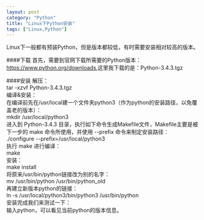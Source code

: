 ```yaml
---
layout: post
category: "Python"
title: "Linux下Python安装"
tags: ["Linux,Python"]
---
```


Linux下一般都有预装Python，但是版本都较低，有时需要安装相对较高的版本。  

####下载
首先，需要到官网下载所需要的Python版本：<https://www.python.org/downloads>,这里我下载的是：Python-3.4.3.tgz  

####安装
解压：  
  tar -xzvf Python-3.4.3.tgz  
编译&安装：  
  在编译前先在/usr/local建一个文件夹python3（作为python的安装路径，以免覆盖老的版本）：  
    mkdir /usr/local/python3  
  进入到 Python-3.4.3 目录，执行如下命令生成Makefile文件，Makefile主要是被下一步的 make 命令所使用，并使用 --prefix 命令来制定安装路径：  
    ./configure --prefix=/usr/local/python3  
  执行 make 进行编译：  
    make  
  安装：  
    make install  
  将原来/usr/bin/python链接改为别的名字：  
    mv /usr/bin/python /usr/bin/python_old  
  再建立新版本python的链接：  
    ln -s /usr/local/python3/bin/python3 /usr/bin/python  
安装完成我们来测试一下：  
输入python，可以看见当前python的版本信息。  
